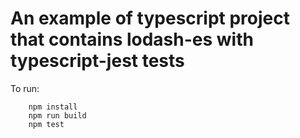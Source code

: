 # An example of typescript project that contains lodash-es with typescript-jest tests

To run:

```
    npm install
    npm run build
    npm test
```
